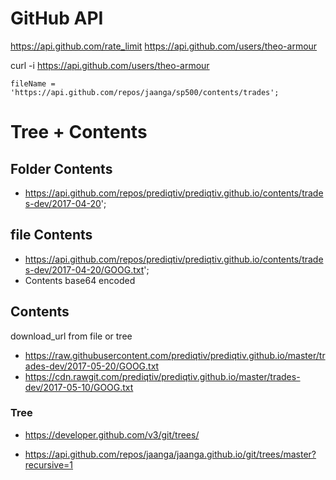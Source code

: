 


# GitHub API



https://api.github.com/rate_limit
https://api.github.com/users/theo-armour

curl -i https://api.github.com/users/theo-armour

	fileName = 'https://api.github.com/repos/jaanga/sp500/contents/trades';


# Tree + Contents


## Folder Contents

* https://api.github.com/repos/prediqtiv/prediqtiv.github.io/contents/trades-dev/2017-04-20';

## file Contents

* https://api.github.com/repos/prediqtiv/prediqtiv.github.io/contents/trades-dev/2017-04-20/GOOG.txt';
* Contents base64 encoded

## Contents

download_url from file or tree
* https://raw.githubusercontent.com/prediqtiv/prediqtiv.github.io/master/trades-dev/2017-05-20/GOOG.txt
* https://cdn.rawgit.com/prediqtiv/prediqtiv.github.io/master/trades-dev/2017-05-10/GOOG.txt



### Tree

* https://developer.github.com/v3/git/trees/

* https://api.github.com/repos/jaanga/jaanga.github.io/git/trees/master?recursive=1

